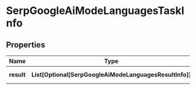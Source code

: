 # SerpGoogleAiModeLanguagesTaskInfo


## Properties

| Name | Type | Description | Notes |
|------------ | ------------- | ------------- | -------------|
**result** | **List[Optional[SerpGoogleAiModeLanguagesResultInfo]]** | array of results |[optional]|